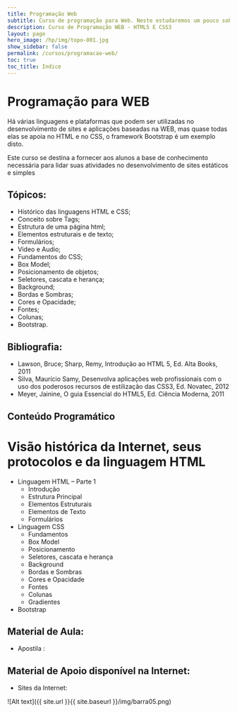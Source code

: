 ```yaml
---
title: Programação Web
subtitle: Curso de programação para Web. Neste estudaremos um pouco sobre as principais tags do HTML5 e várias propriedades do CSS3
description: Curso de Programação WEB - HTML5 E CSS3
layout: page
hero_image: /hp/img/topo-001.jpg
show_sidebar: false
permalink: /cursos/programacao-web/
toc: true
toc_title: Indice
---
```


# Programação para WEB

Há várias linguagens e plataformas que podem ser utilizadas no desenvolvimento de sites e aplicações baseadas na WEB, mas quase todas elas se apoia no HTML e no CSS, o framework Bootstrap é um exemplo disto.

Este curso se destina a fornecer aos alunos a base de conhecimento necessária para lidar suas atividades no desenvolvimento de sites estáticos e simples

 
## Tópicos:
- Histórico das linguagens HTML e CSS;
- Conceito sobre Tags;
- Estrutura de uma página html;
- Elementos estruturais e de texto;
- Formulários;
- Video e Audio;
- Fundamentos do CSS;
- Box Model;
- Posicionamento de objetos;
- Seletores, cascata e herança;
- Background;
- Bordas e Sombras;
- Cores e Opacidade;
- Fontes;
- Colunas;
- Bootstrap.

## Bibliografia:
* Lawson, Bruce; Sharp, Remy, Introdução ao HTML 5, Ed. Alta Books, 2011
* Silva, Maurício Samy, Desenvolva aplicações web profissionais com o uso dos poderosos recursos de estilização das CSS3, Ed. Novatec, 2012
* Meyer, Jainine, O guia Essencial do HTML5, Ed. Ciência Moderna, 2011

## Conteúdo Programático

# Visão histórica da Internet, seus protocolos e da linguagem HTML
+ Linguagem HTML – Parte 1
    * Introdução
    * Estrutura Principal
    * Elementos Estruturais
    * Elementos de Texto
    * Formulários
+ Linguagem CSS
    * Fundamentos
    * Box Model
    * Posicionamento
    * Seletores, cascata e herança
    * Background
    * Bordas e Sombras
    * Cores e Opacidade
    * Fontes
    * Colunas
    * Gradientes
+ Bootstrap

## Material de Aula:

* Apostila : 


## Material de Apoio disponível na Internet:

* Sites da Internet: 

![Alt text]({{ site.url }}{{ site.baseurl }}/img/barra05.png)

